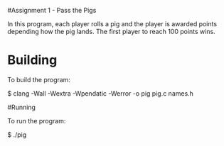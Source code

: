#Assignment 1 - Pass the Pigs

In this program, each player rolls a pig and the player is awarded points depending how the pig lands. The first player to reach 100 points wins. 

# Building

To build the program:

$ clang -Wall -Wextra -Wpendatic -Werror -o pig pig.c names.h

#Running 

To run the program:

$ ./pig



